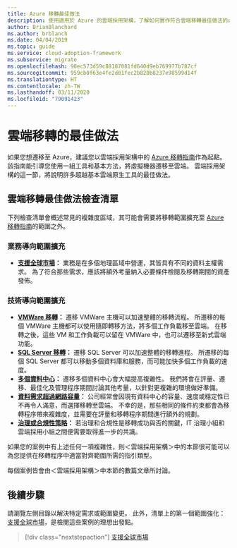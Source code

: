 ```yaml
---
title: Azure 移轉最佳做法
description: 使用適用於 Azure 的雲端採用架構，了解如何實作符合雲端移轉最佳做法的必要工具。
author: BrianBlanchard
ms.author: brblanch
ms.date: 04/04/2019
ms.topic: guide
ms.service: cloud-adoption-framework
ms.subservice: migrate
ms.openlocfilehash: 90ec573d59c88187081fd640d9eb769977b787cf
ms.sourcegitcommit: 959cb0f63e4fe2d01fec2b820b8237e98599d14f
ms.translationtype: HT
ms.contentlocale: zh-TW
ms.lasthandoff: 03/11/2020
ms.locfileid: "79091423"
---
```

# <a name="best-practices-for-cloud-migration"></a>雲端移轉的最佳做法

如果您想遷移至 Azure，建議您以雲端採用架構中的 [Azure 移轉指南](../azure-migration-guide/index.md)作為起點。 該指南能引導您使用一組工具和基本方法，將虛擬機器遷移至雲端。 雲端採用架構的這一節，將說明許多超越基本雲端原生工具的最佳做法。

## <a name="cloud-migration-best-practice-checklist"></a>雲端移轉最佳做法檢查清單

下列檢查清單會概述常見的複雜度區域，其可能會需要將移轉範圍擴充至 [Azure 移轉指南](../azure-migration-guide/index.md)的範圍之外。

### <a name="business-driven-scope-expansion"></a>業務導向範圍擴充

- **[支援全球市場](./multiple-regions.md)：** 業務是在多個地理區域中營運，其皆具有不同的資料主權需求。 為了符合那些需求，應該將額外考量納入必要條件檢閱及移轉期間的資產發佈。

### <a name="technology-driven-scope-expansion"></a>技術導向範圍擴充

- **[VMWare 移轉](./vmware-host.md)：** 遷移 VMWare 主機可以加速整體的移轉流程。 所遷移的每個 VMWare 主機都可以使用隨即轉移方法，將多個工作負載移至雲端。 在移轉之後，這些 VM 和工作負載可以留在 VMWare 中，也可以遷移至新式雲端功能。
- **[SQL Server 移轉](./sql-migration.md)：** 遷移 SQL Server 可以加速整體的移轉進程。 所遷移的每個 SQL Server 都可以移動多個資料庫和服務，而可能加快多個工作負載的速度。
- **[多個資料中心](./multiple-datacenters.md)：** 遷移多個資料中心會大幅提高複雜性。 我們將會在評量、遷移、最佳化及管理程序期間討論其他考量，以針對更複雜的環境做好準備。
- **[資料需求超過網路容量](./network-capacity-exceeded.md)：** 公司經常會因現有資料中心的容量、速度或穩定性已不再令人滿意，而選擇移轉至雲端。 不幸的是，那些相同的條件約束都會為移轉程序帶來複雜度，並需要在評量和移轉程序期間進行額外的規劃。
- **[治理或合規性策略](./governance-or-compliance.md)：** 若治理和合規性是移轉成功與否的關鍵，IT 治理小組和雲端採用小組之間便需要取得進一步的共識。

如果您的案例中有上述任何一項複雜性，則＜雲端採用架構＞中的本節很可能可以為您提供在移轉程序中適當對齊範圍所需的指引類型。

每個案例皆會由＜雲端採用架構＞中本節的數篇文章所討論。

## <a name="next-steps"></a>後續步驟

請瀏覽左側目錄以解決特定需求或範圍變更。 此外，清單上的第一個範圍強化：[支援全球市場](./multiple-regions.md)，是檢閱這些案例的理想出發點。

> [!div class="nextstepaction"]
> [支援全球市場](./multiple-regions.md)
